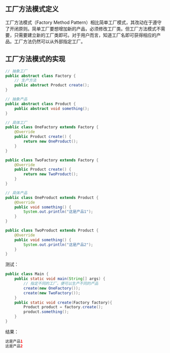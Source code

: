 ## 工厂方法模式定义
工厂方法模式（Factory Method Pattern）相比简单工厂模式，其改动在于遵守了开闭原则。简单工厂要想增加新的产品，必须修改工厂类。但工厂方法模式不需要，只需要建立新的工厂类即可。对于用户而言，知道工厂名即可获得相应的产品。工厂方法仍然可以从外部指定工厂。

## 工厂方法模式的实现

```java
// 抽象工厂
public abstract class Factory {
    // 生产方法
    public abstract Product create();
}

// 抽象产品
public abstract class Product {
    public abstract void something();
}

// 具体工厂
public class OneFactory extends Factory {
    @Override
    public Product create() {
        return new OneProduct();
    }
}

public class TwoFactory extends Factory {
    @Override
    public Product create() {
        return new TwoProduct();
    }
}

// 具体产品
public class OneProduct extends Product {
    @Override
    public void something() {
        System.out.println("这是产品1");
    }
}

public class TwoProduct extends Product {
    @Override
    public void something() {
        System.out.println("这是产品2");
    }
}
```

测试：
```java
public class Main {
    public static void main(String[] args) {
        // 指定不同的工厂，便可以生产不同的产品
        create(new OneFactory());
        create(new TwoFactory());
    }
    public static void create(Factory factory){
        Product product = factory.create();
        product.something();
    }
}
```


结果：
```java
这是产品1
这是产品2
```
